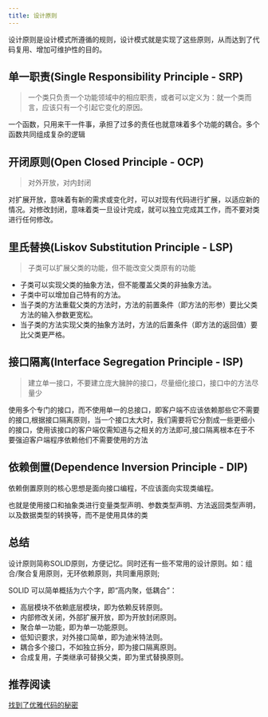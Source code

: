 ```yaml
---
title: 设计原则
---
```


设计原则是设计模式所遵循的规则，设计模式就是实现了这些原则，从而达到了代码复用、增加可维护性的目的。

## 单一职责(Single Responsibility Principle - SRP)

>一个类只负责一个功能领域中的相应职责，或者可以定义为：就一个类而言，应该只有一个引起它变化的原因。

一个函数，只用来干一件事，承担了过多的责任也就意味着多个功能的耦合。多个函数共同组成复杂的逻辑

## 开闭原则(Open Closed Principle - OCP)

>对外开放，对内封闭

对扩展开放，意味着有新的需求或变化时，可以对现有代码进行扩展，以适应新的情况。对修改封闭，意味着类一旦设计完成，就可以独立完成其工作，而不要对类进行任何修改。

## 里氏替换(Liskov Substitution Principle - LSP)

>子类可以扩展父类的功能，但不能改变父类原有的功能

- 子类可以实现父类的抽象方法，但不能覆盖父类的非抽象方法。
- 子类中可以增加自己特有的方法。
- 当子类的方法重载父类的方法时，方法的前置条件（即方法的形参）要比父类方法的输入参数更宽松。
- 当子类的方法实现父类的抽象方法时，方法的后置条件（即方法的返回值）要比父类更严格。

## 接口隔离(Interface Segregation Principle - ISP)

>建立单一接口，不要建立庞大臃肿的接口，尽量细化接口，接口中的方法尽量少

使用多个专门的接口，而不使用单一的总接口，即客户端不应该依赖那些它不需要的接口,根据接口隔离原则，当一个接口太大时，我们需要将它分割成一些更细小的接口，使用该接口的客户端仅需知道与之相关的方法即可,接口隔离根本在于不要强迫客户端程序依赖他们不需要使用的方法

## 依赖倒置(Dependence Inversion Principle - DIP)

依赖倒置原则的核心思想是面向接口编程，不应该面向实现类编程。

也就是使用接口和抽象类进行变量类型声明、参数类型声明、方法返回类型声明，以及数据类型的转换等，而不是使用具体的类

## 总结

设计原则简称SOLID原则，方便记忆。同时还有一些不常用的设计原则。如：组合/聚合复用原则，无环依赖原则，共同重用原则;

SOLID 可以简单概括为六个字，即“高内聚，低耦合”：

- 高层模块不依赖底层模块，即为依赖反转原则。
- 内部修改关闭，外部扩展开放，即为开放封闭原则。
- 聚合单一功能，即为单一功能原则。
- 低知识要求，对外接口简单，即为迪米特法则。
- 耦合多个接口，不如独立拆分，即为接口隔离原则。
- 合成复用，子类继承可替换父类，即为里式替换原则。

## 推荐阅读

[找到了优雅代码的秘密](https://juejin.cn/post/7046404022143549447#heading-3)